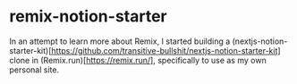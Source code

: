 # remix-notion-starter

In an attempt to learn more about Remix, I started building a (nextjs-notion-starter-kit)[https://github.com/transitive-bullshit/nextjs-notion-starter-kit] clone in (Remix.run)[https://remix.run/], specifically to use as my own personal site.
